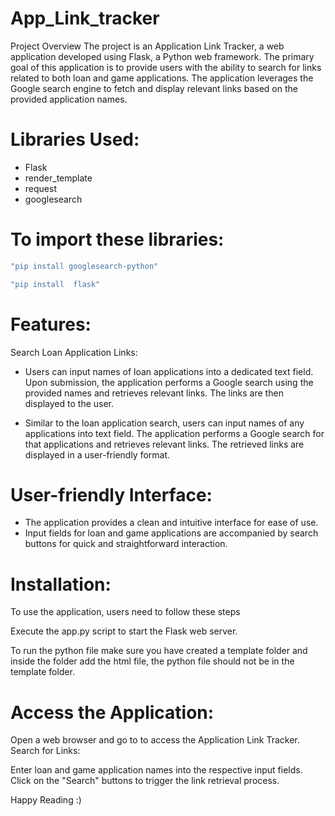 # App_Link_tracker
Project Overview
The project is an Application Link Tracker, a web application developed using Flask, a Python web framework. The primary goal of this application is to provide users with the ability to search for links related to both loan and game applications. The application leverages the Google search engine to fetch and display relevant links based on the provided application names.

# Libraries Used:

- Flask
- render_template
- request
- googlesearch

# To import these libraries:
```bash
"pip install googlesearch-python"
```
```bash
"pip install  flask"
```


# Features: 

Search Loan Application Links:

- Users can input names of loan applications into a dedicated text field.
Upon submission, the application performs a Google search using the provided names and retrieves relevant links.
The links are then displayed to the user.

- Similar to the loan application search, users can input names of any applications into text field.
The application performs a Google search for that applications and retrieves relevant links.
The retrieved links are displayed in a user-friendly format.

# User-friendly Interface:

- The application provides a clean and intuitive interface for ease of use.
- Input fields for loan and game applications are accompanied by search buttons for quick and straightforward interaction.

# Installation:

To use the application, users need to follow these steps

Execute the app.py script to start the Flask web server.

To run the python file make sure you have created a template folder and inside the folder add the html file, the python file should not be in the template folder.

# Access the Application:

Open a web browser and go to to access the Application Link Tracker.
Search for Links:

Enter loan and game application names into the respective input fields.
Click on the "Search" buttons to trigger the link retrieval process.

Happy Reading :)
